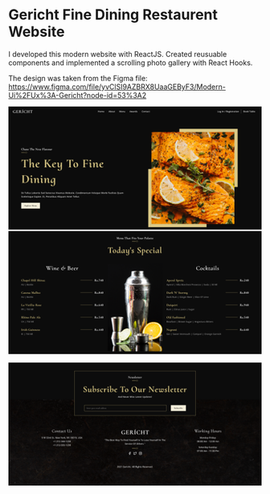# Gericht Fine Dining Restaurent Website

I developed this modern website with ReactJS. Created reusuable components and implemented a scrolling photo gallery with React Hooks. 

The design was taken from the Figma file: https://www.figma.com/file/yvClSI9AZBRX8UaaGEByF3/Modern-Ui%2FUx%3A-Gericht?node-id=53%3A2

![Screenshot 2023-05-17 at 15-55-35 React App](https://github.com/avicos/gericht-res/blob/main/public/screenshots/Screenshot%202023-05-17%20at%2015-55-35%20React%20App.png)
![Screenshot 2023-05-17 at 15-56-10 React App](https://github.com/avicos/gericht-res/blob/main/public/screenshots/Screenshot%202023-05-17%20at%2015-56-10%20React%20App.png)

![Screenshot 2023-05-17 at 15-57-19 React App](https://github.com/avicos/gericht-res/blob/main/public/screenshots/Screenshot%202023-05-17%20at%2015-57-19%20React%20App.png)
